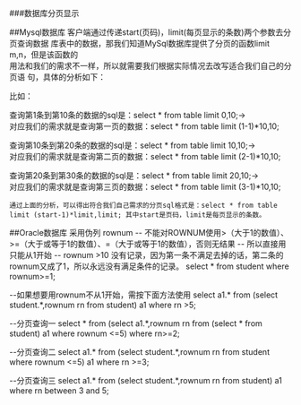 ###数据库分页显示

##Mysql数据库
	客户端通过传递start(页码)，limit(每页显示的条数)两个参数去分页查询数据    库表中的数据，那我们知道MySql数据库提供了分页的函数limit m,n，但是该函数的    
用法和我们的需求不一样，所以就需要我们根据实际情况去改写适合我们自己的分页语       句，具体的分析如下：  

比如：

查询第1条到第10条的数据的sql是：select * from table limit 0,10;->  
对应我们的需求就是查询第一页的数据：select * from table limit (1-1)*10,10;

查询第10条到第20条的数据的sql是：select * from table limit 10,10;->  
对应我们的需求就是查询第二页的数据：select * from table limit (2-1)*10,10;

查询第20条到第30条的数据的sql是：select * from table limit 20,10;->  
对应我们的需求就是查询第三页的数据：select * from table limit (3-1)*10,10;

	通过上面的分析，可以得出符合我们自己需求的分页sql格式是：select * from table limit (start-1)*limit,limit; 其中start是页码，limit是每页显示的条数。
	
##Oracle数据库
	采用伪列 rownum
	-- 不能对ROWNUM使用>（大于1的数值）、>=（大于或等于1的数值）、=（大于或等于1的数值），否则无结果
-- 所以直接用只能从1开始
-- rownum >10 没有记录，因为第一条不满足去掉的话，第二条的rownum又成了1，所以永远没有满足条件的记录。
select * from student where rownum>=1;

--如果想要用rownum不从1开始，需按下面方法使用
select a1.* from (select student.*,rownum rn from student) a1 where rn >5;


--分页查询一
select * from (select a1.*,rownum rn from (select * from student) a1 where rownum <=5) where rn>=2;

--分页查询二
select a1.* from (select student.*,rownum rn from student where rownum <=5) a1 where rn >=3;

--分页查询三
select a1.* from (select student.*,rownum rn from student) a1 where rn between 3 and 5;
